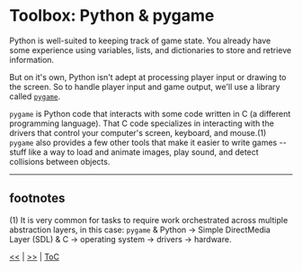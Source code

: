 # Toolbox: Python & pygame

Python is well-suited to keeping track of game state. You already have some
experience using variables, lists, and dictionaries to store and retrieve
information.

But on it's own, Python isn't adept at processing player input or drawing to
the screen. So to handle player input and game output, we'll use a library
called [`pygame`](https://www.pygame.org/news).

`pygame` is Python code that interacts with some code written in C (a different
programming language). That C code specializes in interacting with the drivers
that control your computer's screen, keyboard, and mouse.(1) `pygame` also provides
a few other tools that make it easier to write games -- stuff like a way to load
and animate images, play sound, and detect collisions between objects.

---

## footnotes

(1) It is very common for tasks to require work orchestrated across multiple
abstraction layers, in this case: `pygame` & Python -> Simple
DirectMedia Layer (SDL) & C -> operating system -> drivers -> hardware.

[<<](guide_003.md) | [>>](guide_005.md) | [ToC](toc.md)
